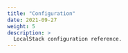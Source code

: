 ```yaml
---
title: "Configuration"
date: 2021-09-27
weight: 5
description: >
  LocalStack configuration reference.
---
```

